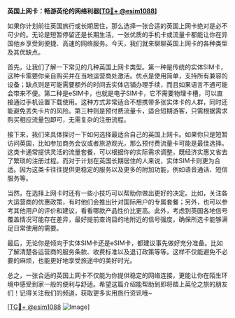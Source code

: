 **英国上网卡：畅游英伦的网络利器[[TG💪+ @esim1088](https://t.me/s/esim1088)]**

如果你计划前往英国旅行或长期居住，那么选择一张合适的英国上网卡绝对是必不可少的。无论是短暂停留还是长期生活，一张优质的手机卡或流量卡都能让你在异国他乡享受到便捷、高速的网络服务。今天，我们就来聊聊英国上网卡的各种类型及其优缺点。

首先，让我们了解一下常见的几种英国上网卡类型。第一种是传统的实体SIM卡，这种卡需要你亲自购买并在当地运营商处激活。优点是使用简单，支持所有兼容的设备；缺点则是可能需要额外的时间去实体店铺办理手续，而且如果语言不通可能会带来不便。第二种是eSIM卡，也就是电子SIM卡，它不需要物理卡槽，可以直接通过手机设置下载使用。这种方式非常适合不想携带多张实体卡的人群，同时还能避免丢失卡片的风险。第三种则是预付费流量卡，适合短期游客，只需根据需求购买相应流量包即可，无需复杂的注册流程。

接下来，我们来具体探讨一下如何选择最适合自己的英国上网卡。如果你只是短暂访问英国，比如参加商务会议或者旅游观光，那么预付费流量卡可能是最佳选择。这类卡通常提供灵活的流量套餐，可以根据你的实际需求调整，既经济实惠又省去了繁琐的注册过程。而对于计划在英国长期居住的人来说，实体SIM卡则更为合适。因为这类卡往往提供更稳定的服务以及更多的附加功能，例如语音通话、短信服务等。

当然，在选择上网卡时还有一些小技巧可以帮助你做出更好的决定。比如，关注各大运营商的优惠政策，有时他们会推出针对国际用户的专属套餐；另外，也可以参考其他用户的评价和建议，看看哪款产品性价比更高。此外，考虑到英国各地信号覆盖情况可能存在差异，最好提前查询目的地附近的信号强度，确保所选卡能够满足日常使用的需要。

最后，无论你是倾向于实体SIM卡还是eSIM卡，都建议事先做好充分准备。比如了解清楚各运营商的服务条款、收费标准以及退订政策等等。这样不仅能避免不必要的麻烦，也能更好地享受旅途中的美好时光。

总之，一张合适的英国上网卡不仅能为你提供稳定的网络连接，更能让你在陌生环境中感受到家一般的便利与舒适。希望这篇介绍能帮助到即将踏上英伦之旅的朋友们！记得关注我们的频道，获取更多实用旅行资讯哦~

[[TG💪+ @esim1088](https://t.me/s/esim1088) ![Image](https://i.postimg.cc/4NQfJmqS/Snipaste-2025-05-13-00-14-12.png)]